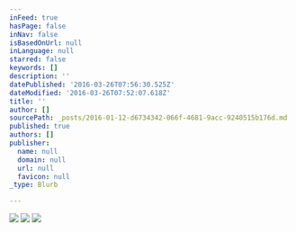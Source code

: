 ```yaml
---
inFeed: true
hasPage: false
inNav: false
isBasedOnUrl: null
inLanguage: null
starred: false
keywords: []
description: ''
datePublished: '2016-03-26T07:56:30.525Z'
dateModified: '2016-03-26T07:52:07.618Z'
title: ''
author: []
sourcePath: _posts/2016-01-12-d6734342-066f-4681-9acc-9240515b176d.md
published: true
authors: []
publisher:
  name: null
  domain: null
  url: null
  favicon: null
_type: Blurb

---
```

![](https://the-grid-user-content.s3-us-west-2.amazonaws.com/85059d6d-705e-4003-8236-b4b4ce5318e1.JPG)
![](https://the-grid-user-content.s3-us-west-2.amazonaws.com/9ab566c2-f118-4cef-aec7-7d3aa8fe24af.jpg)
![](https://the-grid-user-content.s3-us-west-2.amazonaws.com/e9ee3520-e4ad-4081-8652-b9efb778668c.jpg)